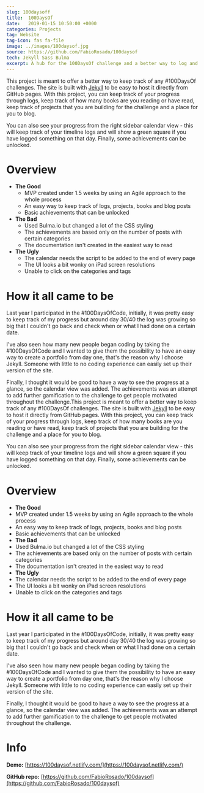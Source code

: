 ```yaml
---
slug: 100daysoff
title:  100DaysOf
date:   2019-01-15 10:50:00 +0000
categories: Projects
tag: Website
tag-icon: fas fa-file
image: ../images/100daysof.jpg
source: https://github.com/FabioRosado/100daysof
tech: Jekyll Sass Bulma
excerpt: A hub for the 100DaysOf challenge and a better way to log and keep track of the user progress.
---
```

This project is meant to offer a better way to keep track of any #100DaysOf challenges. The site is built with [Jekyll](http://jekyllrb.com) to be easy to host it directly from GitHub pages. With this project, you can keep track of your progress through logs, keep track of how many books are you reading or have read, keep track of projects that you are building for the challenge and a place for you to blog.

You can also see your progress from the right sidebar calendar view - this will keep track of your timeline logs and will show a green square if you have logged something on that day. Finally, some achievements can be unlocked.

# Overview

- **The Good**
  - MVP created under 1.5 weeks by using an Agile approach to the whole process
  - An easy way to keep track of logs, projects, books and blog posts
  - Basic achievements that can be unlocked
- **The Bad**
  - Used Bulma.io but changed a lot of the CSS styling
  - The achievements are based only on the number of posts with certain categories
  - The documentation isn't created in the easiest way to read
- **The Ugly**
  - The calendar needs the script to be added to the end of every page
  - The UI looks a bit wonky on iPad screen resolutions
  - Unable to click on the categories and tags

# How it all came to be

Last year I participated in the #100DaysOfCode, initially, it was pretty easy to keep track of my progress but around day 30/40 the log was growing so big that I couldn't go back and check when or what I had done on a certain date.

I've also seen how many new people began coding by taking the #100DaysOfCode and I wanted to give them the possibility to have an easy way to create a portfolio from day one, that's the reason why I choose Jekyll. Someone with little to no coding experience can easily set up their version of the site.

Finally, I thought it would be good to have a way to see the progress at a glance, so the calendar view was added. The achievements was an attempt to add further gamification to the challenge to get people motivated throughout the challenge.This project is meant to offer a better way to keep track of any #100DaysOf challenges. The site is built with [Jekyll](http://jekyllrb.com) to be easy to host it directly from GitHub pages. With this project, you can keep track of your progress through logs, keep track of how many books are you reading or have read, keep track of projects that you are building for the challenge and a place for you to blog.

You can also see your progress from the right sidebar calendar view - this will keep track of your timeline logs and will show a green square if you have logged something on that day. Finally, some achievements can be unlocked.

# Overview

- **The Good**
 - MVP created under 1.5 weeks by using an Agile approach to the whole process
 - An easy way to keep track of logs, projects, books and blog posts
 - Basic achievements that can be unlocked
- **The Bad**
 - Used Bulma.io but changed a lot of the CSS styling
 - The achievements are based only on the number of posts with certain categories
 - The documentation isn't created in the easiest way to read
- **The Ugly**
 - The calendar needs the script to be added to the end of every page
 - The UI looks a bit wonky on iPad screen resolutions
 - Unable to click on the categories and tags

# How it all came to be

Last year I participated in the #100DaysOfCode, initially, it was pretty easy to keep track of my progress but around day 30/40 the log was growing so big that I couldn't go back and check when or what I had done on a certain date.

I've also seen how many new people began coding by taking the #100DaysOfCode and I wanted to give them the possibility to have an easy way to create a portfolio from day one, that's the reason why I choose Jekyll. Someone with little to no coding experience can easily set up their version of the site.

Finally, I thought it would be good to have a way to see the progress at a glance, so the calendar view was added. The achievements was an attempt to add further gamification to the challenge to get people motivated throughout the challenge.

# Info

**Demo:** [https://100daysof.netlify.com/](https://100daysof.netlify.com/)

**GitHub repo:** [https://github.com/FabioRosado/100daysof](https://github.com/FabioRosado/100daysof)
